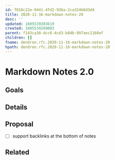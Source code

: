 ```yaml
---
id: f018c22e-9441-4fd2-936a-2ca324b8d3d4
title: 2020-11-16-markdown-notes-20
desc: ''
updated: 1605539303619
created: 1605539269003
parent: f143ca38-dcc6-4cd3-b84b-997aec1160ef
children: []
fname: dendron.rfc.2020-11-16-markdown-notes-20
hpath: dendron.rfc.2020-11-16-markdown-notes-20
---
```

# Markdown Notes 2.0

## Goals

## Details

## Proposal

- [ ] support backlinks at the bottom of notes

## Related

